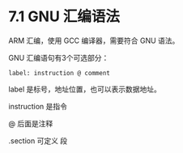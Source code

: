 # 7.1 GNU 汇编语法

ARM 汇编，使用 GCC 编译器，需要符合 GNU 语法。

GNU 汇编语句有3个可选部分：

```
label: instruction @ comment
```

label 是标号，地址位置，也可以表示数据地址。

instruction 是指令

@ 后面是注释

.section 可定义 段